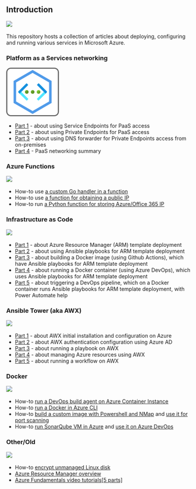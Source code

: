 ## Introduction
![](/images/logos/blog_icon.png)

This repository hosts a collection of articles about deploying, configuring  and running various services in Microsoft Azure.

### Platform as a Services networking

![](/images/logos/vnet.png)

* [Part 1](/paas-vnet-00#introduction) - about using Service Endpoints for PaaS access
* [Part 2](/paas-vnet-01#introduction) - about using Private Endpoints for PaaS access
* [Part 3](/paas-vnet-02#introduction) - about using DNS forwarder for Private Endpoints access from on-premises
* [Part 4](/paas-vnet-03) - PaaS networking summary

### Azure Functions

![](/images/logos/function.png)

* How-to use [a custom Go handler in a function](/func-custom-handler-00#introduction)
* How-to use [a function for obtaining a public IP](/func-get-pip-00#introduction)
* How-to run [a Python function for storing Azure/Office 365 IP](/func-parse-cloud-00#introduction)

### Infrastructure as Code

![](/images/logos/iac.png)

* [Part 1](/iac-00#introduction) - about Azure Resource Manager (ARM) template deployment
* [Part 2](/iac-01#introduction) - about using Ansible playbooks for ARM template deployment
* [Part 3](/iac-02#introduction) - about building a Docker image (using Github Actions), which have Ansible playbooks for ARM template deployment
* [Part 4](/iac-03#introduction) - about running a Docker container (using Azure DevOps), which uses Ansible playbooks for ARM template deployment
* [Part 5](/iac-04#introduction) - about triggering a DevOps pipeline, which on a Docker container runs Ansible playbooks for ARM template deployment, with Power Automate help

### Ansible Tower (aka AWX)

![](/images/logos/awx.png)

* [Part 1](/ansible-tower-00/README.md#introduction) - about AWX initial installation and configuration on Azure
* [Part 2](/ansible-tower-01/README.md#introduction) - about AWX authentication configuration using Azure AD
* [Part 3](/ansible-tower-02/README.md#introduction) - about running a playbook on AWX
* [Part 4](/ansible-tower-03/README.md#introduction) - about managing Azure resources using AWX
* [Part 5](/ansible-tower-04/README.md#introduction) - about running a workflow on AWX

### Docker
![](/images/logos/docker.png)

* How-to [run a DevOps build agent on Azure Container Instance](/devops-docker-build-00/README.md#introduction)
* How-to [run a Docker in Azure CLI](/docker-azure-cli-00/README.md#introduction)
* How-to [build a custom image with Powershell and NMap](/docker-audit-00/README.md#introduction) and [use it for port scanning](/docker-audit-01/README.md#introduction)
* How-to [run SonarQube VM in Azure](/sonarqube-00/README.md#introduction) and [use it on Azure DevOps](/sonarqube-01/README.md#introduction)

### Other/Old
![](/images/logos/other.png)

* How-to [encrypt unmanaged Linux disk](/linux-vm-encryption-101/README.md#introduction)
* [Azure Resource Manager overview](/arm-getting-started/README.md#introduction)
* [Azure Fundamentals video tutorials[5 parts]](https://www.youtube.com/watch?v=U5qlgZeBZAo&list=PLIvCkiRhoPtYUxLZTgxpXIoPA94hFHYrQ&index=1)
